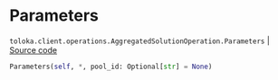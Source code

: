 # Parameters
`toloka.client.operations.AggregatedSolutionOperation.Parameters` | [Source code](https://github.com/Toloka/toloka-kit/blob/v1.0.1/src/client/operations.py#L335)

```python
Parameters(self, *, pool_id: Optional[str] = None)
```

